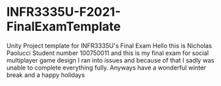 # INFR3335U-F2021-FinalExamTemplate
Unity Project template for INFR3335U's Final Exam
Hello this is Nicholas Paolucci Student number 100750011 and this is my final exam for social multiplayer game design I ran into issues and because of that I sadly was unable to complete everything fully. Anyways have a wonderful winter break and a happy holidays 
